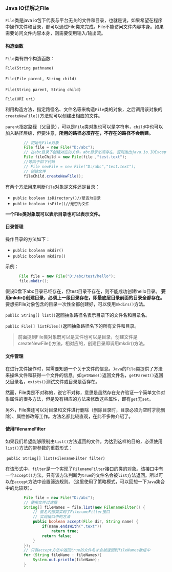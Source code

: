 ### Java IO详解之File

`File`类是java io包下代表与平台无关的文件和目录，也就是说，如果希望在程序中操作文件和目录，都可以通过File类来完成。File不能访问文件内容本身。如果需要访问文件内容本身，则需要使用输入/输出流。

#### 构造函数

`File`类有四个构造函数：

`File(String pathname)`

`File(File parent, String child)`　　

`File(String parent, String child)`　　

`File(URI uri)`

利用构造方法，指定路径名、文件名等来构造`File`类的对象，之后调用该对象的`createNewFile()`方法就可以创建出相应的文件。

`parent`指定路径（父目录），可以是`File`类对象也可以是字符串，`child`中也可以加入路径层级，但要注意，**所用的路径必须存在，不存在的路径不会新建。**

```java
        // 初始化File对象
        File file = new File("D:/abc");
        // 在abc目录下创建对应的文件，abc目录必须存在，否则抛出java.io.IOException: 系统找不到指定的路径
        File fileChild = new File(file ,"test.text");
        //等同于如下代码
        // File newFile = new File("D:/abc","test.text");
        // 创建文件
        fileChild.createNewFile();
```

有两个方法用来判断`File`对象是文件还是目录：

+ `public boolean isDirectory()//是否为目录`　　
+ `public boolean isFile()//是否为文件`

**一个File类对象既可以表示目录也可以表示文件。**

#### 目录管理

操作目录的方法如下：

+ `public boolean mkdir()`　　
+ `public boolean mkdirs()`

示例：

```java
      File file = new File("D:/abc/test/hello");
      file.mkdir();
```

假设D盘下abc目录已经存在，但test目录不存在，则不能成功创建hello目录。 **要用mkdir()创建目录，必须上一级目录存在，即最底层目录前面的目录全都存在。** 要想把File对象包含的目录一次性全都创建好，可以使用`mkdirs()`方法。

`public String[] list()`返回抽象路径名表示目录下的文件名和目录名。　　

`public File[] listFiles()`返回抽象路径名下的所有文件和目录。

>    前面提到File类对象既可以是文件也可以是目录，创建文件是createNewFile()方法，相对应的，创建目录即调用mkdir()方法。

#### 文件管理

在进行文件操作时，常需要知道一个关于文件的信息。`Java`的`File`类提供了方法来操纵文件和获得一个文件的信息。如`getName()`返回文件名，`getParent()`返回父目录名，`exists()`测试文件或目录是否存在。

然而，File类是不对称的，说它不对称，意思是虽然存在允许验证一个简单文件对象属性的很多方法，但是没有相应的方法来修改这些属性，即有`get`无`set`。

另外，File类还可以对目录和文件进行删除（删除目录时，目录必须为空时才能删除）、属性修改等工作。方法名都比较直观，在此不多做介绍了。

#### 使用FilenameFilter

如果我们希望能够限制由`list()`方法返回的文件。为达到这样的目的，必须使用`list()`方法的带参数的重载形式：

​	`public String[] list(FilenameFilter filter)`

在该形式中，`filter`是一个实现了`FilenameFilter`接口的类的对象。该接口中有一个`accept()`方法，只有该方法判断为`true`的文件名会被`list`方法返回。所以可以在`accept`方法中设置筛选规则。（这里使用了策略模式，可以回想一下`Java`集合中的比较器）。

```java
        File file = new File("D:/abc");
        // 使用文件过滤器
        String[] fileNames = file.list(new FilenameFilter() {
            // 匿名内部类实现了FilenameFilter接口
            // 实现接口中的方法
            public boolean accept(File dir, String name) {
                if(name.endsWith(".text"))
                    return true;
                return false;
            }
        });
        // 只有accept方法中返回true的文件名才会被返回到fileNames数组中
        for (String fileName : fileNames){
            System.out.println(fileName);
        }
```

